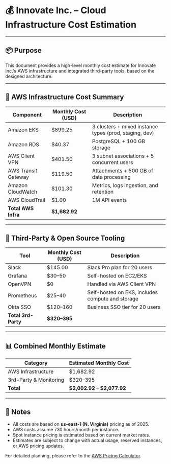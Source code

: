 # 💰 Innovate Inc. – Cloud Infrastructure Cost Estimation

---

## 📦 Purpose

This document provides a high-level monthly cost estimate for Innovate Inc.'s AWS infrastructure and integrated third-party tools, based on the designed architecture.

---

## 🧱 AWS Infrastructure Cost Summary

| Component             | Monthly Cost (USD) | Description                                                      |
|----------------------|--------------------|------------------------------------------------------------------|
| Amazon EKS           | $899.25            | 3 clusters + mixed instance types (prod, staging, dev)          |
| Amazon RDS           | $40.37             | PostgreSQL + 100 GB storage                                     |
| AWS Client VPN       | $401.50            | 3 subnet associations + 5 concurrent users                      |
| AWS Transit Gateway  | $119.50            | Attachments + 500 GB of data processing                         |
| Amazon CloudWatch    | $101.30            | Metrics, logs ingestion, and retention                         |
| AWS CloudTrail       | $1.00              | 1M API events                                                   |
| **Total AWS Infra**  | **$1,682.92**      |                                                                  |

---

## 🔗 Third-Party & Open Source Tooling

| Tool         | Monthly Cost (USD) | Description                                                      |
|--------------|--------------------|------------------------------------------------------------------|
| Slack        | $145.00            | Slack Pro plan for 20 users                                     |
| Grafana      | $30–50             | Self-hosted on EC2/EKS                                          |
| OpenVPN      | $0                 | Handled via AWS Client VPN                                      |
| Prometheus   | $25–40             | Self-hosted on EKS, includes compute and storage                |
| Okta SSO     | $120–160           | Business SSO tier for 20 users                                  |
| **Total 3rd-Party** | **$320–395**     |                                                                  |

---

## 📊 Combined Monthly Estimate

| Category         | Estimated Monthly Cost |
|------------------|------------------------|
| AWS Infrastructure | $1,682.92             |
| 3rd-Party & Monitoring | $320–395           |
| **Total**        | **$2,002.92 – $2,077.92** |

---

## 📌 Notes

- All costs are based on **us-east-1 (N. Virginia)** pricing as of 2025.
- AWS costs assume 730 hours/month per instance.
- Spot instance pricing is estimated based on current market rates.
- Estimates are subject to change with actual usage, reserved instances, or AWS pricing updates.

For detailed planning, please refer to the [AWS Pricing Calculator](https://calculator.aws.amazon.com/).

